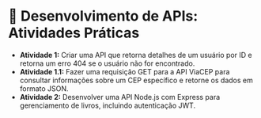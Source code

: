 # 🧭 Desenvolvimento de APIs: Atividades Práticas

- **Atividade 1:** Criar uma API que retorna detalhes de um usuário por ID e retorna um erro 404 se o usuário não for encontrado.
- **Atividade 1.1:** Fazer uma requisição GET para a API ViaCEP para consultar informações sobre um CEP específico e retorne os dados em formato JSON.
- **Atividade 2:** Desenvolver uma API Node.js com Express para gerenciamento de livros, incluindo autenticação JWT.
